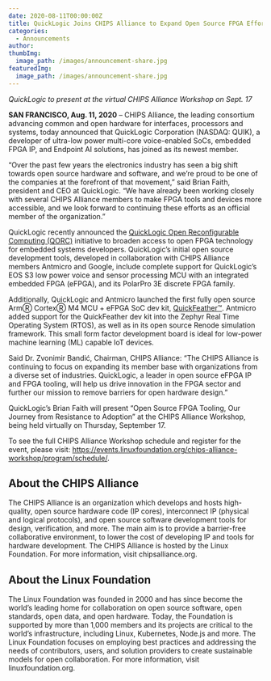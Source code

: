 ```yaml
---
date: 2020-08-11T00:00:00Z
title: QuickLogic Joins CHIPS Alliance to Expand Open Source FPGA Efforts
categories:
  - Announcements
author: 
thumbImg:
  image_path: /images/announcement-share.jpg
featuredImg:
  image_path: /images/announcement-share.jpg
---
```


*QuickLogic to present at the virtual CHIPS Alliance Workshop on Sept. 17* 

**SAN FRANCISCO, Aug. 11, 2020** – CHIPS Alliance, the leading consortium advancing common and open hardware for interfaces, processors and systems, today announced that QuickLogic Corporation (NASDAQ: QUIK), a developer of ultra-low power multi-core voice-enabled SoCs, embedded FPGA IP, and Endpoint AI solutions, has joined as its newest member.

“Over the past few years the electronics industry has seen a big shift towards open source hardware and software, and we’re proud to be one of the companies at the forefront of that movement,” said Brian Faith, president and CEO at QuickLogic. “We have already been working closely with several CHIPS Alliance members to make FPGA tools and devices more accessible, and we look forward to continuing these efforts as an official member of the organization.”

QuickLogic recently announced the [QuickLogic Open Reconfigurable Computing (QORC)](https://www.quicklogic.com/QORC/) initiative to broaden access to open FPGA technology for embedded systems developers. QuickLogic’s initial open source development tools, developed in collaboration with CHIPS Alliance members Antmicro and Google, include complete support for QuickLogic’s EOS S3 low power voice and sensor processing MCU with an integrated embedded FPGA (eFPGA), and its PolarPro 3E discrete FPGA family. 

Additionally, QuickLogic and Antmicro launched the first fully open source ArmⓇ CortexⓇ M4 MCU + eFPGA SoC dev kit, [QuickFeather™](https://www.quicklogic.com/products/eos-s3/quickfeather-development-kit/). Antmicro added support for the QuickFeather dev kit into the Zephyr Real Time Operating System (RTOS), as well as in its open source Renode simulation framework. This small form factor development board is ideal for low-power machine learning (ML) capable IoT devices.

Said Dr. Zvonimir Bandić, Chairman, CHIPS Alliance: “The CHIPS Alliance is continuing to focus on expanding its member base with organizations from a diverse set of industries. QuickLogic, a leader in open source eFPGA IP and FPGA tooling, will help us drive innovation in the FPGA sector and further our mission to remove barriers for open hardware design.”

QuickLogic’s Brian Faith will present “Open Source FPGA Tooling, Our Journey from Resistance to Adoption” at the CHIPS Alliance Workshop, being held virtually on Thursday, September 17.

To see the full CHIPS Alliance Workshop schedule and register for the event, please visit: https://events.linuxfoundation.org/chips-alliance-workshop/program/schedule/.

## About the CHIPS Alliance

The CHIPS Alliance is an organization which develops and hosts high-quality, open source hardware code (IP cores), interconnect IP (physical and logical protocols), and open source software development tools for design, verification, and more. The main aim is to provide a barrier-free collaborative environment, to lower the cost of developing IP and tools for hardware development. The CHIPS Alliance is hosted by the Linux Foundation. For more information, visit chipsalliance.org.

## About the Linux Foundation

The Linux Foundation was founded in 2000 and has since become the world’s leading home for collaboration on open source software, open standards, open data, and open hardware. Today, the Foundation is supported by more than 1,000 members and its projects are critical to the world’s infrastructure, including Linux, Kubernetes, Node.js and more. The Linux Foundation focuses on employing best practices and addressing the needs of contributors, users, and solution providers to create sustainable models for open collaboration. For more information, visit linuxfoundation.org.